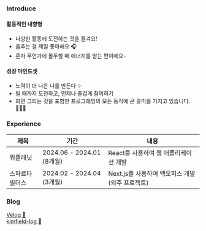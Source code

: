 ### Introduce

#### 활동적인 내향형
- 다양한 활동에 도전하는 것을 즐겨요! 
- 춤추는 걸 제일 좋아해요 🎧
- 혼자 무언가에 몰두할 때 에너지를 얻는 편이에요-

#### 성장 마인드셋
- 노력이 더 나은 나를 만든다 ✨
- 될 때까지 도전하고, 언제나 즐겁게 참여하기
- 화면 그리는 것을 포함한 프로그래밍의 모든 동작에 큰 흥미를 가지고 있습니다. 👩🏻‍💻

### Experience
|제목|기간|내용|
|---|---|---|
|위플래닛|2024.06 - 2024.01 (8개월)|React를 사용하여 웹 애플리케이션 개발|
|스파르타빌더스|2024.02 - 2024.04 (3개월)|Next.js를 사용하여 백오피스 개발 (외주 프로젝트)|

###  Blog  
<a href="https://velog.io/@kimfield/posts" target="_blank">Velog 📝</a> <br />
<a href="https://github.com/kimfield98/kimfield-log/blob/main/00-Notes/README.md" target="_blank">kimfield-log 📝</a>
